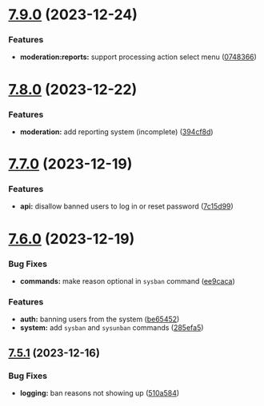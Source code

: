 # [7.9.0](https://github.com/onesoft-sudo/sudobot/compare/v7.8.0...v7.9.0) (2023-12-24)


### Features

* **moderation:reports:** support processing action select menu ([0748366](https://github.com/onesoft-sudo/sudobot/commit/07483668f0f5a7d6b33d1d79c55cb400e8e314de))



# [7.8.0](https://github.com/onesoft-sudo/sudobot/compare/v7.7.0...v7.8.0) (2023-12-22)


### Features

* **moderation:** add reporting system (incomplete) ([394cf8d](https://github.com/onesoft-sudo/sudobot/commit/394cf8dc5ce2a87af89812fb9074f13f85804588))



# [7.7.0](https://github.com/onesoft-sudo/sudobot/compare/v7.6.0...v7.7.0) (2023-12-19)


### Features

* **api:** disallow banned users to log in or reset password ([7c15d99](https://github.com/onesoft-sudo/sudobot/commit/7c15d99a5a6f0adbfdd4da947ebbb7314aa2820a))



# [7.6.0](https://github.com/onesoft-sudo/sudobot/compare/v7.5.1...v7.6.0) (2023-12-19)


### Bug Fixes

* **commands:** make reason optional in `sysban` command ([ee9caca](https://github.com/onesoft-sudo/sudobot/commit/ee9caca5592d17aa882293aa22c52e996048aa5a))


### Features

* **auth:** banning users from the system ([be65452](https://github.com/onesoft-sudo/sudobot/commit/be65452bdbf92fa8adc99dbb432c92f6d62b8ed8))
* **system:** add `sysban` and `sysunban` commands ([285efa5](https://github.com/onesoft-sudo/sudobot/commit/285efa57816668dd953182627641cc7972dd5df2))



## [7.5.1](https://github.com/onesoft-sudo/sudobot/compare/v7.5.0...v7.5.1) (2023-12-16)


### Bug Fixes

* **logging:** ban reasons not showing up ([510a584](https://github.com/onesoft-sudo/sudobot/commit/510a584c02409b1a724003d50bdb99967ee6a0fb))



